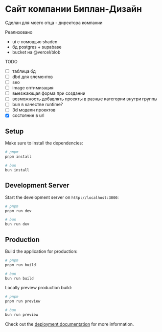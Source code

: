 # Сайт компании Биплан-Дизайн

Сделан для моего отца - директора компании

Реализовано
- ui с помощью shadcn
- бд postgres + supabase
- bucket на @vercel/blob

TODO
- [ ] таблица бд
- [ ] dbd для элементов
- [ ] seo
- [ ] image оптимизация
- [ ] выезжающая форма при создании
- [ ] возможность добавлять проекты в разные категории внутри группы
- [ ] bun в качестве runtime?
- [ ] 3d модели проектов
- [X] состояние в url

## Setup

Make sure to install the dependencies:

```bash
# pnpm
pnpm install

# bun
bun install
```

## Development Server

Start the development server on `http://localhost:3000`:

```bash
# pnpm
pnpm run dev

# bun
bun run dev
```

## Production

Build the application for production:

```bash
# pnpm
pnpm run build

# bun
bun run build
```

Locally preview production build:

```bash
# pnpm
pnpm run preview

# bun
bun run preview
```

Check out the [deployment documentation](https://nuxt.com/docs/getting-started/deployment) for more information.
